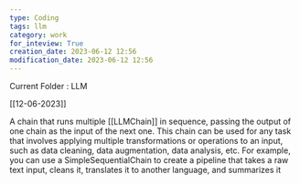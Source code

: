 ```yaml
---
type: Coding  
tags: llm 
category: work
for_inteview: True
creation_date: 2023-06-12 12:56
modification_date: 2023-06-12 12:56
---
```


  
Current Folder : LLM




[[12-06-2023]]


A chain that runs multiple [[LLMChain]] in sequence, passing the output of one chain as the input of the next one. This chain can be used for any task that involves applying multiple transformations or operations to an input, such as data cleaning, data augmentation, data analysis, etc. For example, you can use a SimpleSequentialChain to create a pipeline that takes a raw text input, cleans it, translates it to another language, and summarizes it